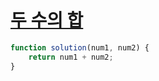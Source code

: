# [두 수의 합](https://school.programmers.co.kr/learn/courses/30/lessons/120802?language=javascript)

```js
function solution(num1, num2) {
    return num1 + num2;
}
```